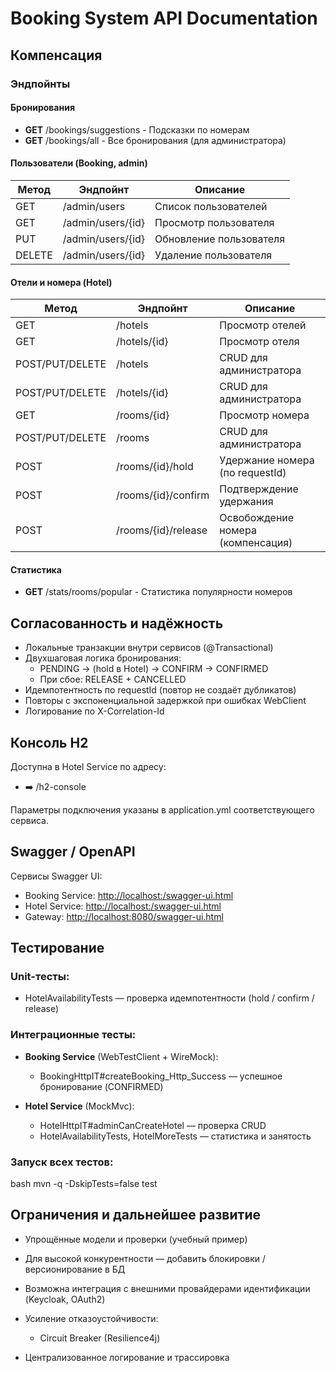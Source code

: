 # Booking System API Documentation

## Компенсация

### Эндпойнты

#### Бронирования
- **GET** /bookings/suggestions - Подсказки по номерам
- **GET** /bookings/all - Все бронирования (для администратора)

#### Пользователи (Booking, admin)
| Метод | Эндпойнт                 | Описание                     |
|-------|--------------------------|------------------------------|
| GET   | /admin/users          | Список пользователей         |
| GET   | /admin/users/{id}     | Просмотр пользователя        |
| PUT   | /admin/users/{id}     | Обновление пользователя      |
| DELETE| /admin/users/{id}     | Удаление пользователя        |

#### Отели и номера (Hotel)
| Метод                             | Эндпойнт                       | Описание                        |
|-----------------------------------|--------------------------------|---------------------------------|
| GET                               | /hotels                      | Просмотр отелей                |
| GET                               | /hotels/{id}                | Просмотр отеля                 |
| POST/PUT/DELETE                   | /hotels                      | CRUD для администратора        |
| POST/PUT/DELETE                   | /hotels/{id}                | CRUD для администратора        |
| GET                               | /rooms/{id}                 | Просмотр номера                |
| POST/PUT/DELETE                   | /rooms                       | CRUD для администратора        |
| POST                               | /rooms/{id}/hold            | Удержание номера (по requestId)|
| POST                               | /rooms/{id}/confirm         | Подтверждение удержания        |
| POST                               | /rooms/{id}/release         | Освобождение номера (компенсация)|

#### Статистика
- **GET** /stats/rooms/popular - Статистика популярности номеров

## Согласованность и надёжность
- Локальные транзакции внутри сервисов (@Transactional)
- Двухшаговая логика бронирования:
  - PENDING → (hold в Hotel) → CONFIRM → CONFIRMED
  - При сбое: RELEASE + CANCELLED
- Идемпотентность по requestId (повтор не создаёт дубликатов)
- Повторы с экспоненциальной задержкой при ошибках WebClient
- Логирование по X-Correlation-Id

## Консоль H2
Доступна в Hotel Service по адресу:
- ➡️ /h2-console

Параметры подключения указаны в application.yml соответствующего сервиса.

## Swagger / OpenAPI
Сервисы Swagger UI:
- Booking Service: [http://localhost:<booking-port>/swagger-ui.html](http://localhost:<booking-port>/swagger-ui.html)
- Hotel Service: [http://localhost:<hotel-port>/swagger-ui.html](http://localhost:<hotel-port>/swagger-ui.html)
- Gateway: [http://localhost:8080/swagger-ui.html](http://localhost:8080/swagger-ui.html)

## Тестирование
### Unit-тесты:
- HotelAvailabilityTests — проверка идемпотентности (hold / confirm / release)

### Интеграционные тесты:
- **Booking Service** (WebTestClient + WireMock):
  - BookingHttpIT#createBooking_Http_Success — успешное бронирование (CONFIRMED)
  
- **Hotel Service** (MockMvc):
  - HotelHttpIT#adminCanCreateHotel — проверка CRUD
  - HotelAvailabilityTests, HotelMoreTests — статистика и занятость

### Запуск всех тестов:
bash
mvn -q -DskipTests=false test

## Ограничения и дальнейшее развитие
- Упрощённые модели и проверки (учебный пример)
- Для высокой конкурентности — добавить блокировки / версионирование в БД
- Возможна интеграция с внешними провайдерами идентификации (Keycloak, OAuth2)
- Усиление отказоустойчивости:
  - Circuit Breaker (Resilience4j)
  
- Централизованное логирование и трассировка
